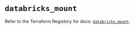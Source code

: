 # `databricks_mount`

Refer to the Terraform Registory for docs: [`databricks_mount`](https://registry.terraform.io/providers/databricks/databricks/1.31.0/docs/resources/mount).
